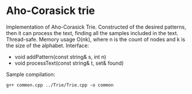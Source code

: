 # Aho-Corasick trie

Implementation of Aho-Corasick Trie.
Constructed of the desired patterns, then it can process the text, finding all the samples included in the text.
Thread-safe. Memory usage O(nk), where n is the count of nodes and k is the size of the alphabet.
Interface:
- void addPattern(const string& s, int n)
- void processText(const string& t, set<int>& found)

Sample compilation:
```
g++ common.cpp ../Trie/Trie.cpp -o common
```